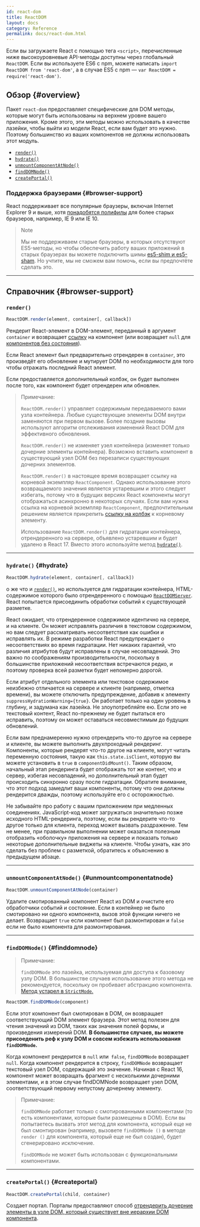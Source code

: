 ```yaml
---
id: react-dom
title: ReactDOM
layout: docs
category: Reference
permalink: docs/react-dom.html
---
```


Если вы загружаете React с помощью тега `<script>`, перечисленные ниже высокоуровневые API-методы доступны через глобальный `ReactDOM`. Если вы используете ES6 с npm, можете написать `import ReactDOM from 'react-dom'`, а в случае ES5 с npm — `var ReactDOM = require('react-dom')`.

## Обзор {#overview}

Пакет `react-dom` предоставляет специфические для DOM методы, которые могут быть использованы на верхнем уровне вашего приложения. Кроме этого, эти методы можно использовать в качестве лазейки, чтобы выйти из модели React, если вам будет это нужно. Поэтому большинство из ваших компонентов не должны использовать этот модуль.

- [`render()`](#render)
- [`hydrate()`](#hydrate)
- [`unmountComponentAtNode()`](#unmountcomponentatnode)
- [`findDOMNode()`](#finddomnode)
- [`createPortal()`](#createportal)

### Поддержка браузерами {#browser-support}

React поддерживает все популярные браузеры, включая Internet Explorer 9 и выше, хотя [ понадобятся полифилы](/docs/javascript-environment-requirements.html) для более старых браузеров, например, IE 9 или IE 10.

> Note
>
> Мы не поддерживаем старые браузеры, в которых отсутствуют ES5-методы, но чтобы обеспечить работу ваших приложений в старых браузерах вы можете подключить шимы [es5-shim и es5-sham](https://github.com/es-shims/es5-shim). Но учтите, мы не сможем вам помочь, если вы предпочтёте сделать это.

* * *

## Справочник {#browser-support}

### `render()`

```javascript
ReactDOM.render(element, container[, callback])
```

Рендерит React-элемент в DOM-элемент, переданный в аргумент `container` и возвращает [ссылку](/docs/more-about-refs.html) на компонент (или возвращает `null` для [компонентов без состояния](/docs/components-and-props.html#functional-and-class-components)).

Если React элемент был предварительно отрендерен в `container`, это произведёт его обновление и мутирует DOM по необходимости для того чтобы отражать последний React элемент.

Если предоставляется дополнительный колбэк, он будет выполнен после того, как компонент будет отрендерен или обновлен.

> Примечание:
>
> `ReactDOM.render()` управляет содержимым передаваемого вами узла контейнера. Любые существующие элементы DOM внутри заменяются при первом вызове. Более поздние вызовы используют алгоритм отслеживания изменений React DOM для эффективного обновления.
>
> `ReactDOM.render()` не изменяет узел контейнера (изменяет только дочерние элементы контейнера). Возможно вставить компонент в существующий узел DOM без перезаписи существующих дочерних элементов.
>
> `ReactDOM.render()` в настоящее время возвращает ссылку на корневой экземпляр `ReactComponent`. Однако использование этого возвращаемого значения является устаревшим
> и этого следует избегать, потому что в будущих версиях React компоненты могут отображаться асинхронно в некоторых случаях. Если вам нужна ссылка на корневой экземпляр `ReactComponent`, предпочтительным решением является прикрепить
> [ссылку на колбэк](/docs/more-about-refs.html#the-ref-callback-attribute) к корневому элементу.
>
> Использование `ReactDOM.render()` для гидратации контейнера, отрендеренного на сервере, объявлено устаревшим и будет удалено в React 17. Вместо этого используйте метод [`hydrate()`](#hydrate).

* * *

### `hydrate()` {#hydrate}

```javascript
ReactDOM.hydrate(element, container[, callback])
```

о же что и [`render()`](#render), но используется для гидратации контейнера, HTML-содержимое которого было отрендеренного с помощью [`ReactDOMServer`](/docs/react-dom-server.html). React попытается присоединить обработки событий к существующей разметке.

React ожидает, что отрендеренное содержимое идентично на сервере, и на клиенте. Он может исправлять различия в текстовом содержимом, но вам следует рассматривать несоответствия как ошибки и исправлять их. В режиме разработки React предупреждает о несоответствиях во время гидратации. Нет никаких гарантий, что различия атрибутов будут исправлены в случае несовпадений. Это важно по соображениям производительности, поскольку в большинстве приложений несоответствия встречаются редко, и поэтому проверка всей разметки будет непомерно дорогой.

Если атрибут отдельного элемента или текстовое содержимое неизбежно отличается на сервере и клиенте (например, отметка времени), вы можете отключить предупреждение, добавив к элементу `suppressHydrationWarning={true}`. Он работает только на один уровень в глубину, и задумана как лазейка. Не злоупотребляйте ею. Если это не текстовый контент, React по-прежнему не будет пытаться его исправить, поэтому он может оставаться несовместимым до будущих обновлений.

Если вам преднамеренно нужно отрендерить что-то другое на сервере и клиенте, вы можете выполнить двухпроходный рендеринг. Компоненты, которые рендерят что-то другое на клиенте, могут читать переменную состояния, такую как `this.state.isClient`, которую вы можете установить в `true` в `componentDidMount()`. Таким образом, начальный этап рендеринга будет отображать тот же контент, что и сервер, избегая несовпадений, но дополнительный этап будет происходить синхронно сразу после гидратации. Обратите внимание, что этот подход замедлит ваши компоненты, потому что они должны рендерится дважды, поэтому используйте его с осторожностью.

Не забывайте про работу с вашим приложением при медленных соединениях. JavaScript-код может загружаться значительно позже исходного HTML-рендеринга, поэтому, если вы рендерите что-то другое только для клиента, переход может вызвать раздражение. Тем не менее, при правильном выполнении может оказаться полезным отобразить «оболочку» приложения на сервере и показать только некоторые дополнительные виджеты на клиенте. Чтобы узнать, как это сделать без проблем с разметкой, обратитесь к объяснению в предыдущем абзаце.

* * *

### `unmountComponentAtNode()` {#unmountcomponentatnode}

```javascript
ReactDOM.unmountComponentAtNode(container)
```

Удалите смотированный компонент React из DOM и очистите его обработчики событий и состояние. Если в контейнер не было смотировано ни одного компонента, вызов этой функции ничего не делает. Возвращает `true` если компонент был размонтирован и `false` если не было компонента для размонтирования.
* * *

### `findDOMNode()`  {#finddomnode}

> Примечание:
>
> `findDOMNode` это лазейка, используемая для доступа к базовому узлу DOM. В большинстве случаев использование этого метода не рекомендуется, поскольку он пробивает абстракцию компонента. [Метод устарел в `StrictMode`.](/docs/strict-mode.html#warning-about-deprecated-finddomnode-usage)

```javascript
ReactDOM.findDOMNode(component)
```
Если этот компонент был смотирован в DOM, он возвращает соответствующий DOM элемент браузера. Этот метод полезен для чтения значений из DOM, таких как значения полей формы, и произведения измерений DOM. **В большинстве случаев, вы можете присоеденить реф к узлу DOM и совсем избежать использования `findDOMNode`.** 

Когда компонент рендерится в `null` или` false`, `findDOMNode` возвращает` null`. Когда компонент рендерится в строку, `findDOMNode` возвращает текстовый узел DOM, содержащий это значение. Начиная с React 16, компонент может возвращать фрагмент с несколькими дочерними элементами, и в этом случае findDOMNode возвращает узел DOM, соответствующий первому непустому дочернему элементу.

> Примечание:
>
> `findDOMNode` работает только с смотированными компонентами (то есть компонентами, которые были размещены в DOM). Если вы попытаетесь вызвать этот метод для компонента, который еще не был смонтирован (например, вызовете `findDOMNode ()` в методе `render ()` для компонента, который еще не был создан), будет сгенерировано исключение.
>
> `findDOMNode` не может быть использован с функциональными компонентами.

* * *

### `createPortal()` {#createportal}

```javascript
ReactDOM.createPortal(child, container)
```

Создает портал. Порталы предоставляют способ [отрендерить дочерние элементы в узле DOM, который существует вне иерархии DOM компонента](/docs/portals.html).
